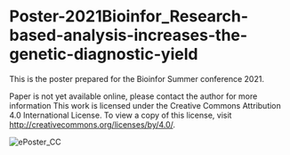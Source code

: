 # Poster-2021Bioinfor_Research-based-analysis-increases-the-genetic-diagnostic-yield
This is the poster prepared for the Bioinfor Summer conference 2021.

Paper is not yet available online, please contact the author for more information
This work is licensed under the Creative Commons Attribution 4.0 International License.
To view a copy of this license, visit http://creativecommons.org/licenses/by/4.0/.

![ePoster_CC](https://github.com/ichauchcc/Poster-2021Bioinfor_Research-based-analysis-increases-the-genetic-diagnostic-yield/assets/41668278/f37ec1f7-10f8-44fd-ab9e-1aad825b44fb)
